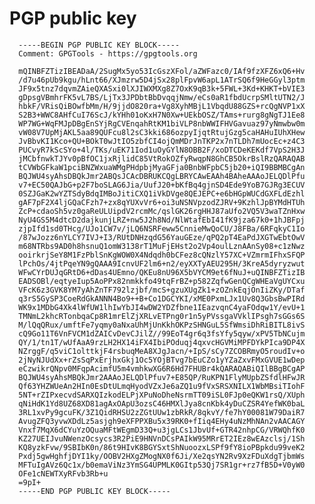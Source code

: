 # PGP public key

      -----BEGIN PGP PUBLIC KEY BLOCK-----
      Comment: GPGTools - https://gpgtools.org
      
      mQINBFZTizIBEADaA/2SugMx5yo53IcGszXFol/aZWFazc0/IAf9fzXFZ6xQ6+Hv
      /d7u46pUb9kgu/hLnt66/XJmzrw5D4jSx28plFpvW6apL1ATrSQ6f9HeGGyl3ptm
      JF9x5tnz7dqvmZAieQXASxi0lXJIWXMXg8Z7OxK9qB3k+5FWL+3Kd+KHKT+bVIE3
      gDpsgVBmhrFK5vL7BS/LjTx3JPDbtBbDvqqjNmw/eCs0aR1fbdUcrpSMltUTN2/J
      hbkF/VRisQiBOwfbMm/H/9jjdO820ra+Vg8XyhMBjL1VbqdU88GZS+rcQgNVP1xX
      S2B3+WWC8AHfCuI76ScJ/kYHh01oKxH7N0Xw+UEkbOSZ/TAms+rurg8gNgTJ1Ee8
      WP7WG+WqFMJpDBgEnSYjRgCVEnqahRtKM1biVLP8nbWWIFHVGavuaz97yNmwbw0m
      vW08V7UpMjAKL5aa89QUFcu8l2sC3kki686ozpyIjqtRtujGzg5caHAHuIUhXHew
      JvBbvKI1Kco+QU+BOkT0wJtIO5zbfCI4ojQmMDrJnTKP2x7nTLDh7mUocEc+z4C3
      PUCvyR7kScSYo+4l/TKs/uEK71Iod1uOyGYlN8OBB2F/xoDTCDeKEKdf7VpS2H3J
      jMCbfnwkTJYv0pBfOC1jxRjlidC85VtRokOZfyRwqpN8GhCB5OkrBslRzQARAQAB
      tCVWbGFkaW1pciBNZWxuaWMgPHdpbjMyaGFja0BnbWFpbC5jb20+iQI9BBMBCgAn
      BQJWU4syAhsDBQkJmr2ABQsJCAcDBRUKCQgLBRYCAwEAAh4BAheAAAoJELQDlPfu
      v7+EC50QAJbG+p2F7boSLAG6Jia/UufJ20+bKfBq4gjnSD4Ede9YoB7GJRg3ECUV
      0SZJGaK2wYZTSdyBdqIMBoJitiCXQ1iVkDVge8QEJEPC+e6bHGpWUCdGXFLdEzhl
      gAF7pF2X4ljGQaCFzh7+zx8qYUXvVr6+oi3uNSNVpzodZJRV+9KzhlJpBYMdHTUh
      ZcP+cdaoSh5vz0gaReULUipdV2rcmMc/qslGK26rgHHJ87aUfo2VQ5V3waTZnHxw
      NyU4GS5M4dtcD2dajkunjLRZ+nw5J2h8Nd/NlWtafEbI41fK9jza67k0+1hJBFpj
      zjpIfd1sd0THcg/UJo1CW7v/jLQ6NSRFeww5CnnieMwQoCU/J8FBa/6RFqkyC1Io
      /87wJozz6nYLCY7IVJ+I3/RUtDNHzqdG56YauGEze/qPQ2pT4EaPdJXGTwEbtOwV
      m68NTRbs9AD0h8hsnuQ1omW3138rT1MuFjEHst2o2Vp4oulLznAAnSy08+c1zNwz
      ooirkrjSeY8M1FzPblSnKgWOW0X4Ndqdh0bCFez8cQNzlY57XC+VZmrmIFhxSFQP
      lPchOs/4jtPqeYN9gQAAA9IcnvUF2lm6+n2/eyXXTyAEU295H/3KreA5dyryzwut
      WFwCYrDUJqGRtD6+dDas4UEmno/QKEu8nU96X5bVYCM9et6fNuJ+uQINBFZTizIB
      EADSOBl/eqtyeIup5AoPPx82nmkkfo49tqFrBZ+p582ZqfwGenQCgWHEaVgUYCxu
      VFcK6z3GVK8YM7yAhZnTF792lzjbf/mcS+gzuXUgZk1+zOZnkEqjOnIiZKy/DTaf
      q3rS5GySP3CoeRdGkANNN4Bo9++B+Co1DGCYKI/xME0PxmLJx1Uv8Q3GbsBwPIRd
      WK9x1MDbG4Xk4lWfUW1lhIwYbJI4wDW2YDZfbne1IEazvqnC4yaFOdqw1Y/evU+1
      TMNmL2khcRTonbqaCp8R1mrElZjXRLvETPng0r1n5yPVssgaVVklIPsgh7sGGs6S
      M/lQqQRux/umftFe7yqmy0aNxaUhMjUnKkhOKPzSHNGuL5SfWmsiDhRiBITL8ivS
      cQ9Go11T6VnFVCM1dZAICvDevCJilZ//99EoT4gr6q3fsYfy5qyw/xPV5TbNCujm
      QY/1/tn1T/wUfAaA9rzLH2HX14iFX4IbiPOduqj4qxvcHGVMiMPFDYkPIca9DP4X
      NZrggF/q5viC1olttkjF4rsbuqMeA8XJgJacn/+IpS/sCy7ZCOBRmyO5roudIv+o
      2jNyNJUdXx+rZsSqPxErjhxGkj1Oc5YOjBTvg7bEuCZo1yYZaZxvFMxGVUE1wDep
      eCzwikrQNpv0MFqpAcimfU5m4vmhkwXG6R6Hd7FHUBr4kQARAQABiQIlBBgBCgAP
      BQJWU4syAhsMBQkJmr2AAAoJELQDlPfuv7+E85QP/RuKPN1FlyMUpbZSfdlHFwJR
      Qf63YHZWUeAn2HIn0EsDtULmqHyodVZxJe6aZQ1u9fVxSRSXNILX1WbMBsiTIohF
      5NT+rZIPxecvdSARXQIzkodELPjXPuNoDheNsrmTT09iSL0FJp0eQKW1rsQ/XUph
      qNiHdK1Yd8UZ68XD81agAxOApU3ozsC46HMXlJya8cnKbk4yDuCZSR4YefWK0baL
      3RL1xvPy9gcuFK/3Z1QidRHSU2zZGtUUw1zbRkR/8qkvY/fe7hY00081W79DaiR7
      AvugZFQ3yvwXDdLz5asjgh9eXFPPXBu5x39RK0+fIiq4EHy4uNzMhNAn2vAACAGY
      Vnxf7MqX6dCYuYzOQuaMFtWEgmD33Q+u3jgLCs1JbvUf+GTR42nhpCG/VRWQhfK0
      KZ27UEIJvuNWenzOcsycs3R2PiE9HNVnDCsPAIkW95MRrET2IEz8wEAzclsj/1Sh
      KQ8yzkFvw/9SBIbK0n/86t9HIvK8BGYSxtShNuoozxLSPf9fY8ioPBpkdu99veK2
      Pxdj5gwHghfjDYI1ky/OOBV2HXgZMogNX0f6Ji/Xe2qsYN2Rv9XzFDuXdgTjbmWs
      MFTuIgAVz6Qc1x/b0emaViNz3YmSG4UPMLK0GItp53Qj7SR1gr+rz7fB5D+V0yW0
      OFe1cNEWTXyRFvb3Rb+u
      =9pI+
      -----END PGP PUBLIC KEY BLOCK-----
